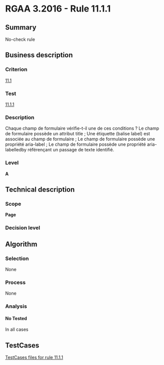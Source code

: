# RGAA 3.2016 - Rule 11.1.1

## Summary
No-check rule


## Business description

### Criterion
[11.1](http://references.modernisation.gouv.fr/rgaa-accessibilite/criteres.html#crit-11-1)

### Test
[11.1.1](http://references.modernisation.gouv.fr/rgaa-accessibilite/criteres.html#test-11-1-1)

### Description
Chaque champ de formulaire vérifie-t-il une de ces conditions ? Le champ de formulaire possède un attribut title ; Une étiquette (balise label) est associée au champ de formulaire ; Le champ de formulaire possède une propriété aria-label ; Le champ de formulaire possède une propriété aria-labelledby référençant un passage de texte identifié.

### Level
**A**


## Technical description

### Scope
**Page**

### Decision level


## Algorithm

### Selection
None

### Process
None

### Analysis

#### No Tested
In all cases


##  TestCases

[TestCases files for rule 11.1.1](https://github.com/Asqatasun/Asqatasun/tree/RGAA_3.2016/rules/rules-rgaa3.2016/src/test/resources/testcases/rgaa32016/Rgaa32016Rule110101/)


